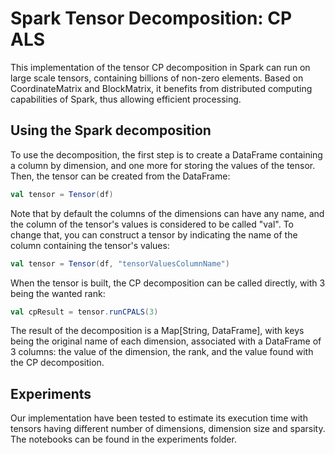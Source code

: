 # Spark Tensor Decomposition: CP ALS
This implementation of the tensor CP decomposition in Spark can run on large scale tensors, containing billions of non-zero elements. Based on CoordinateMatrix and BlockMatrix, it benefits from distributed computing capabilities of Spark, thus allowing efficient processing.

## Using the Spark decomposition
To use the decomposition, the first step is to create a DataFrame containing a column by dimension, and one more for storing the values of the tensor. Then, the tensor can be created from the DataFrame:
```scala
val tensor = Tensor(df)
```
Note that by default the columns of the dimensions can have any name, and the column of the tensor's values is considered to be called "val". To change that, you can construct a tensor by indicating the name of the column containing the tensor's values:
```scala
val tensor = Tensor(df, "tensorValuesColumnName")
```

When the tensor is built, the CP decomposition can be called directly, with 3 being the wanted rank:
```scala
val cpResult = tensor.runCPALS(3)
```

The result of the decomposition is a Map[String, DataFrame], with keys being the original name of each dimension, associated with a DataFrame of 3 columns: the value of the dimension, the rank, and the value found with the CP decomposition.

## Experiments
Our implementation have been tested to estimate its execution time with tensors having different number of dimensions, dimension size and sparsity. The notebooks can be found in the experiments folder.
